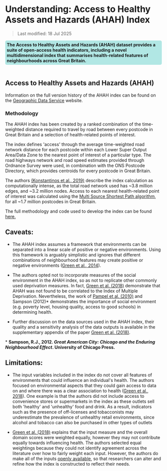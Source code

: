 # Understanding: Access to Healthy Assets and Hazards (AHAH) Index

>Last modified: 18 Jul 2025

<div style="background-color: rgba(0, 178, 169, 0.3); padding: 5px; border-radius: 5px;"><strong>The Access to Healthy Assets and Hazards (AHAH) dataset provides a suite of open-access health indicators, including a novel multidimensional index that summarises health-related features of neighbourhoods across Great Britain.</strong></div>  
<br>

## Access to Healthy Assets and Hazards (AHAH)

Information on the full version history of the AHAH index can be found on the [Geographic Data Service](https://data.geods.ac.uk/dataset/access-to-healthy-assets-hazards-ahah-previous-versions) website.

### Methodology

The AHAH index has been created by a ranked combination of the time-weighted distance required to travel by road between every postcode in Great Britain and a selection of health-related points of interest.

The index defines 'access' through the average time-weighted road network distance for each postcode within each Lower Super Output Area/Data Zone to the nearest point of interest of a particular type. The road highways network and road speed estimates provided through Ordnance Survey were used, in combination with the ONS Postcode Directory, which provides centroids for every postcode in Great Britain.

The authors [(Konstantinos et al., 2019)](https://doi.org/10.1038/s41597-019-0114-6) describe the index calculation as computationally intense, as the total road network used has ~3.8 million edges, and ~3.2 million nodes. Access to each nearest health-related point of interest was calculated using the [Multi Source Shortest Path algorithm](https://github.com/ESRC-CDRC/ahah/blob/main/ahah/route.py), for all ~1.7 million postcodes in Great Britain.

The full methodology and code used to develop the index can be found [here.](https://github.com/ESRC-CDRC/ahah?tab=readme-ov-file)

## Caveats:

- The AHAH index assumes a framework that environments can be separated into a linear scale of positive or negative environments. Using this framework is arguably simplistic and ignores that different combinations of neighbourhood features may create positive or negative environments ([Green et al., 2014](https://doi.org/10.1016/j.healthplace.2014.09.011)).

- The authors opted not to incorporate measures of the social environment in the AHAH index, so as not to replicate other commonly used deprivation measures. In fact, [Green et al. (2018)](https://doi.org/10.1016/j.healthplace.2018.08.019) demonstrate that AHAH was not found to be correlated to the Index of Multiple Deprivation. Nevertheless, the work of [Pampel et al. (2010)](https://doi.org/10.1146/annurev.soc.012809.102529) and Sampson (2012)* demonstrates the importance of social environment (e.g. poverty level, housing quality, access to good schools) in determining health.

- Further discussion on the data sources used in the AHAH index, their quality and a sensitivity analysis of the data 
outputs is available in the supplementary appendix of the paper [Green et al. (2018)](https://doi.org/10.1016/j.healthplace.2018.08.019).

\* **Sampson, R.J., 2012. _Great American City: Chicago and the Enduring Neighbourhood Effect_. University of Chicago Press.**

## Limitations:

- The input variables included in the index do not cover all features of environments that could influence an individual's health. The authors focused on environmental aspects that they could gain access to data on and where there was a clear association to health ([Green et al., 2018](https://doi.org/10.1016/j.healthplace.2018.08.019)). One example is that the authors did not include access to convenience stores or supermarkets in the index as these outlets sell both 'healthy' and 'unhealthy' food and drink. As a result, indicators such as the presence of off-licenses and tobacconists may underestimate the prevalence of unhealthy retail environments, since alcohol and tobacco can also be purchased in other types of outlets 

- [Green et al. (2018)](https://doi.org/10.1016/j.healthplace.2018.08.019) explains that the input measure and the overall domain scores were weighted equally, however they may not contribute equally towards influencing health. The authors selected equal weightings because they could not identify agreement across the literature over how to fairly weight each input. However, the authors do make all of the inputs [openly available](https://data.geods.ac.uk/dataset/access-to-healthy-assets-hazards-ahah), so that researchers can alter and refine how the index is constructed to reflect their needs.

